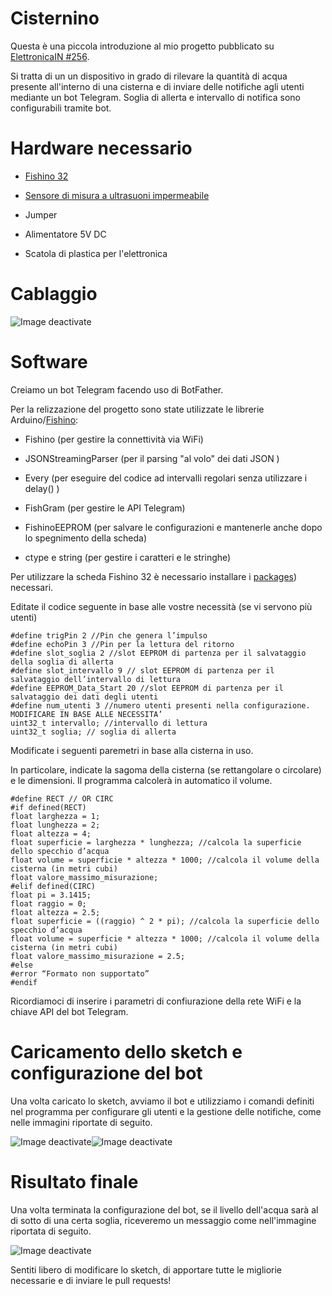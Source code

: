 # Cisternino

Questa è una piccola introduzione al mio progetto pubblicato su [ElettronicaIN #256](https://futuranet.it/prodotto/n-256-luglio-agosto-2021/).

Si tratta di un un dispositivo in grado di rilevare la quantità di acqua presente all'interno di una cisterna e di inviare delle notifiche agli utenti mediante un bot Telegram. Soglia di allerta e intervallo di notifica sono configurabili tramite bot.

# Hardware necessario

- [Fishino 32](https://futuranet.it/prodotto/board-fishino-32-bit/)

- [Sensore di misura a ultrasuoni impermeabile](https://futuranet.it/prodotto/sensore-di-misura-a-ultrasuoni/)

- Jumper

- Alimentatore 5V DC

- Scatola di plastica per l'elettronica

# Cablaggio

![Image deactivate](Img/cablaggio.png)

# Software

Creiamo un bot Telegram facendo uso di BotFather.

Per la relizzazione del progetto sono state utilizzate le librerie Arduino/[Fishino](https://fishino.it/download-libraries-it.html):

- Fishino (per gestire la connettività via WiFi)

- JSONStreamingParser (per il parsing "al volo" dei dati JSON )

- Every (per eseguire del codice ad intervalli regolari senza utilizzare i delay() )

- FishGram (per gestire le API Telegram)

- FishinoEEPROM (per salvare le configurazioni e mantenerle anche dopo lo spegnimento della scheda)

- ctype e string (per gestire i caratteri e le stringhe)

Per utilizzare la scheda Fishino 32 è necessario installare i [packages](https://fishino.it/arduino-ide-packages-it.html)) necessari.

Editate il codice seguente in base alle vostre necessità (se vi servono  più utenti)

```arduino
#define trigPin 2 //Pin che genera l’impulso
#define echoPin 3 //Pin per la lettura del ritorno
#define slot_soglia 2 //slot EEPROM di partenza per il salvataggio della soglia di allerta
#define slot_intervallo 9 // slot EEPROM di partenza per il salvataggio dell’intervallo di lettura
#define EEPROM_Data_Start 20 //slot EEPROM di partenza per il salvataggio dei dati degli utenti
#define num_utenti 3 //numero utenti presenti nella configurazione. MODIFICARE IN BASE ALLE NECESSITA’
uint32_t intervallo; //intervallo di lettura
uint32_t soglia; // soglia di allerta
```

Modificate i seguenti paremetri in base alla cisterna in uso.

In particolare, indicate la sagoma della cisterna (se rettangolare o circolare) e le dimensioni. Il programma calcolerà in automatico il volume.

```arduino
#define RECT // OR CIRC
#if defined(RECT)
float larghezza = 1;
float lunghezza = 2;
float altezza = 4;
float superficie = larghezza * lunghezza; //calcola la superficie dello specchio d’acqua
float volume = superficie * altezza * 1000; //calcola il volume della cisterna (in metri cubi)
float valore_massimo_misurazione;
#elif defined(CIRC)
float pi = 3.1415;
float raggio = 0;
float altezza = 2.5;
float superficie = ((raggio) ^ 2 * pi); //calcola la superficie dello specchio d’acqua
float volume = superficie * altezza * 1000; //calcola il volume della cisterna (in metri cubi)
float valore_massimo_misurazione = 2.5;
#else
#error “Formato non supportato”
#endif 
```

Ricordiamoci di inserire i parametri di confiurazione della rete WiFi e la chiave API del bot Telegram.

# Caricamento dello sketch e configurazione del bot

Una volta caricato lo sketch, avviamo il bot e utilizziamo i comandi definiti nel programma per configurare gli utenti e la gestione delle notifiche, come nelle immagini riportate di seguito.

![Image deactivate](Img/config1.png)![Image deactivate](Img/config2.png)

# Risultato finale

Una volta terminata la configurazione del bot, se il livello dell'acqua sarà al di sotto di una certa soglia, riceveremo un messaggio come nell'immagine riportata di seguito.



![Image deactivate](Img/messaggio.png)

Sentiti libero  di modificare lo sketch, di apportare tutte le migliorie necessarie e di inviare le pull requests!